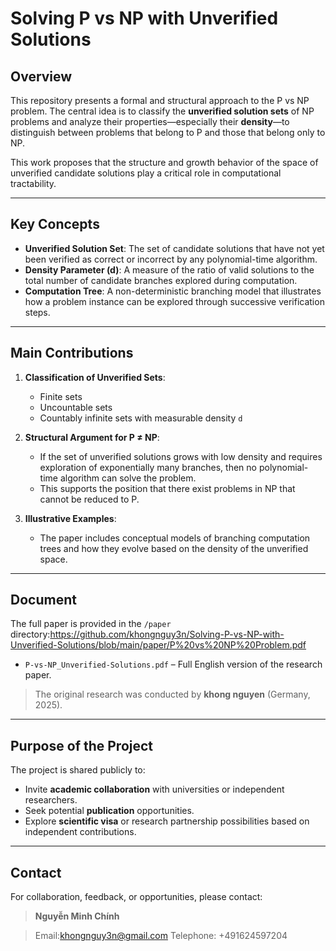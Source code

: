 # Solving P vs NP with Unverified Solutions

## Overview

This repository presents a formal and structural approach to the P vs NP problem. The central idea is to classify the **unverified solution sets** of NP problems and analyze their properties—especially their **density**—to distinguish between problems that belong to P and those that belong only to NP.

This work proposes that the structure and growth behavior of the space of unverified candidate solutions play a critical role in computational tractability.

---

## Key Concepts

- **Unverified Solution Set**: The set of candidate solutions that have not yet been verified as correct or incorrect by any polynomial-time algorithm.
- **Density Parameter (d)**: A measure of the ratio of valid solutions to the total number of candidate branches explored during computation.
- **Computation Tree**: A non-deterministic branching model that illustrates how a problem instance can be explored through successive verification steps.

---

## Main Contributions

1. **Classification of Unverified Sets**:
   - Finite sets
   - Uncountable sets
   - Countably infinite sets with measurable density `d`

2. **Structural Argument for P ≠ NP**:
   - If the set of unverified solutions grows with low density and requires exploration of exponentially many branches, then no polynomial-time algorithm can solve the problem.
   - This supports the position that there exist problems in NP that cannot be reduced to P.

3. **Illustrative Examples**:
   - The paper includes conceptual models of branching computation trees and how they evolve based on the density of the unverified space.

---

## Document

The full paper is provided in the `/paper` directory:https://github.com/khongnguy3n/Solving-P-vs-NP-with-Unverified-Solutions/blob/main/paper/P%20vs%20NP%20Problem.pdf

- `P-vs-NP_Unverified-Solutions.pdf` – Full English version of the research paper.

> The original research was conducted by **khong nguyen** (Germany, 2025).

---

## Purpose of the Project

The project is shared publicly to:
- Invite **academic collaboration** with universities or independent researchers.
- Seek potential **publication** opportunities.
- Explore **scientific visa** or research partnership possibilities based on independent contributions.

---


## Contact

For collaboration, feedback, or opportunities, please contact:

> **Nguyễn Minh Chính**  

> Email:khongnguy3n@gmail.com
> Telephone: +491624597204
